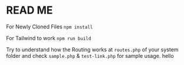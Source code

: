 # READ ME

For Newly Cloned Files
`npm install`

For Tailwind to work
`npm run build`

Try to understand how the Routing works at `routes.php` of your system folder and check `sample.php` & `test-link.php` for sample usage.
hello